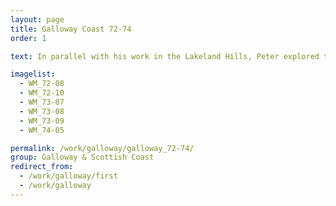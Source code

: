 ```yaml
---
layout: page
title: Galloway Coast 72-74
order: 1

text: In parallel with his work in the Lakeland Hills, Peter explored the adjacent Scottish Coast.  The Galloway series builds upon his vibrant Cornish 'Wave Series'.  However, the new paintings are much heavier in tone and more mysterious than their predecessors.  Shadowy figures and anatomical parts emerge as if from the recesses of the sub-conscious.

imagelist:
  - WM_72-08
  - WM_72-10
  - WM_73-07
  - WM_73-08
  - WM_73-09
  - WM_74-05

permalink: /work/galloway/galloway_72-74/
group: Galloway & Scottish Coast
redirect_from:
  - /work/galloway/first
  - /work/galloway
---
```


